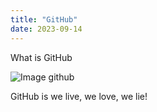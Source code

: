 ```yaml
---
title: "GitHub"
date: 2023-09-14
---
```


What is GitHub

![Image github](https://th.bing.com/th/id/OIP.Sfgbqcg35rCru0YB-IQwxgHaD4?pid=ImgDet&rs=1)

GitHub is we live, we love, we lie!
